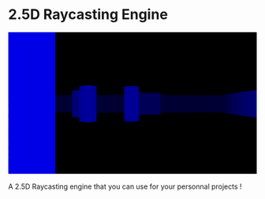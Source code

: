 # 2.5D Raycasting Engine

![Logo](https://github.com/Darleanow/2.5D-Raycast-Engine/blob/master/readme2.png)


A 2.5D Raycasting engine that you can use for your personnal projects !

